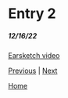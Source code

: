 # Entry 2
##### 12/16/22

[Earsketch video](https://www.youtube.com/watch?v=MrPNjiQvyO8)

[Previous](entry01.md) | [Next](entry03.md)

[Home](../README.md)